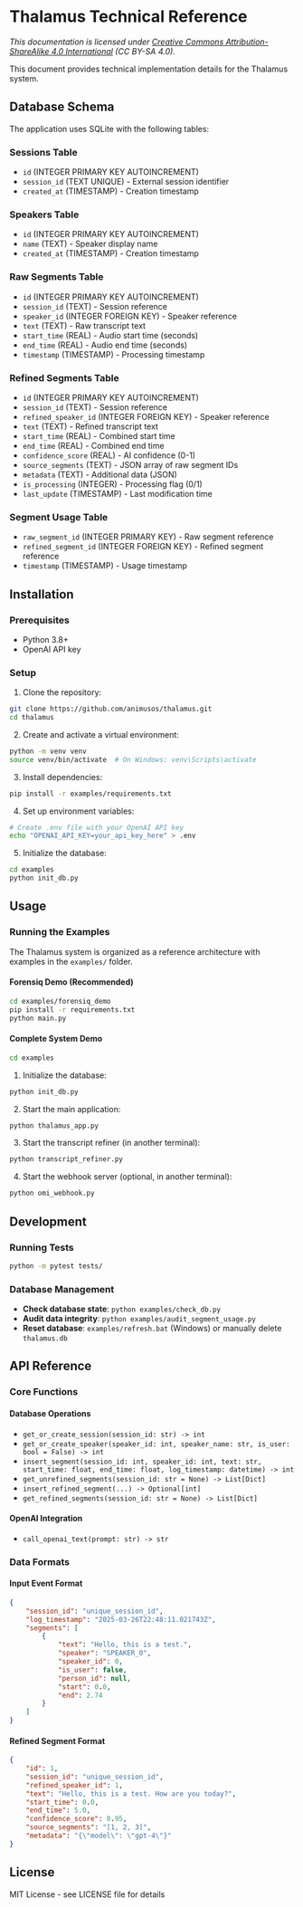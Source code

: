 # Thalamus Technical Reference

*This documentation is licensed under [Creative Commons Attribution-ShareAlike 4.0 International](https://creativecommons.org/licenses/by-sa/4.0/) (CC BY-SA 4.0).*

This document provides technical implementation details for the Thalamus system.

## Database Schema

The application uses SQLite with the following tables:

### Sessions Table
- `id` (INTEGER PRIMARY KEY AUTOINCREMENT)
- `session_id` (TEXT UNIQUE) - External session identifier
- `created_at` (TIMESTAMP) - Creation timestamp

### Speakers Table
- `id` (INTEGER PRIMARY KEY AUTOINCREMENT)
- `name` (TEXT) - Speaker display name
- `created_at` (TIMESTAMP) - Creation timestamp

### Raw Segments Table
- `id` (INTEGER PRIMARY KEY AUTOINCREMENT)
- `session_id` (TEXT) - Session reference
- `speaker_id` (INTEGER FOREIGN KEY) - Speaker reference
- `text` (TEXT) - Raw transcript text
- `start_time` (REAL) - Audio start time (seconds)
- `end_time` (REAL) - Audio end time (seconds)
- `timestamp` (TIMESTAMP) - Processing timestamp

### Refined Segments Table
- `id` (INTEGER PRIMARY KEY AUTOINCREMENT)
- `session_id` (TEXT) - Session reference
- `refined_speaker_id` (INTEGER FOREIGN KEY) - Speaker reference
- `text` (TEXT) - Refined transcript text
- `start_time` (REAL) - Combined start time
- `end_time` (REAL) - Combined end time
- `confidence_score` (REAL) - AI confidence (0-1)
- `source_segments` (TEXT) - JSON array of raw segment IDs
- `metadata` (TEXT) - Additional data (JSON)
- `is_processing` (INTEGER) - Processing flag (0/1)
- `last_update` (TIMESTAMP) - Last modification time

### Segment Usage Table
- `raw_segment_id` (INTEGER PRIMARY KEY) - Raw segment reference
- `refined_segment_id` (INTEGER FOREIGN KEY) - Refined segment reference
- `timestamp` (TIMESTAMP) - Usage timestamp

## Installation

### Prerequisites
- Python 3.8+
- OpenAI API key

### Setup
1. Clone the repository:
```bash
git clone https://github.com/animusos/thalamus.git
cd thalamus
```

2. Create and activate a virtual environment:
```bash
python -m venv venv
source venv/bin/activate  # On Windows: venv\Scripts\activate
```

3. Install dependencies:
```bash
pip install -r examples/requirements.txt
```

4. Set up environment variables:
```bash
# Create .env file with your OpenAI API key
echo "OPENAI_API_KEY=your_api_key_here" > .env
```

5. Initialize the database:
```bash
cd examples
python init_db.py
```

## Usage

### Running the Examples

The Thalamus system is organized as a reference architecture with examples in the `examples/` folder.

#### Forensiq Demo (Recommended)
```bash
cd examples/forensiq_demo
pip install -r requirements.txt
python main.py
```

#### Complete System Demo
```bash
cd examples
```

1. Initialize the database:
```bash
python init_db.py
```

2. Start the main application:
```bash
python thalamus_app.py
```

3. Start the transcript refiner (in another terminal):
```bash
python transcript_refiner.py
```

4. Start the webhook server (optional, in another terminal):
```bash
python omi_webhook.py
```

## Development

### Running Tests
```bash
python -m pytest tests/
```

### Database Management
- **Check database state**: `python examples/check_db.py`
- **Audit data integrity**: `python examples/audit_segment_usage.py`
- **Reset database**: `examples/refresh.bat` (Windows) or manually delete `thalamus.db`

## API Reference

### Core Functions

#### Database Operations
- `get_or_create_session(session_id: str) -> int`
- `get_or_create_speaker(speaker_id: int, speaker_name: str, is_user: bool = False) -> int`
- `insert_segment(session_id: int, speaker_id: int, text: str, start_time: float, end_time: float, log_timestamp: datetime) -> int`
- `get_unrefined_segments(session_id: str = None) -> List[Dict]`
- `insert_refined_segment(...) -> Optional[int]`
- `get_refined_segments(session_id: str = None) -> List[Dict]`

#### OpenAI Integration
- `call_openai_text(prompt: str) -> str`

### Data Formats

#### Input Event Format
```json
{
    "session_id": "unique_session_id",
    "log_timestamp": "2025-03-26T22:48:11.021743Z",
    "segments": [
        {
            "text": "Hello, this is a test.",
            "speaker": "SPEAKER_0",
            "speaker_id": 0,
            "is_user": false,
            "person_id": null,
            "start": 0.0,
            "end": 2.74
        }
    ]
}
```

#### Refined Segment Format
```json
{
    "id": 1,
    "session_id": "unique_session_id",
    "refined_speaker_id": 1,
    "text": "Hello, this is a test. How are you today?",
    "start_time": 0.0,
    "end_time": 5.0,
    "confidence_score": 0.95,
    "source_segments": "[1, 2, 3]",
    "metadata": "{\"model\": \"gpt-4\"}"
}
```

## License

MIT License - see LICENSE file for details
